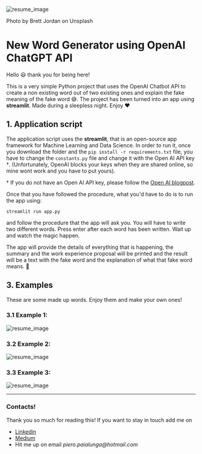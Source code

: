 ![resume_image](https://user-images.githubusercontent.com/55837093/222734477-68047408-8b1c-45f6-ac15-fc83f798c376.jpeg)

Photo by Brett Jordan on Unsplash

# New Word Generator using OpenAI ChatGPT API 
Hello :smiley: thank you for being here!

This is a very simple Python project that uses the OpenAI Chatbot API to create a non existing word out of two existing ones and explain the fake meaning of the fake word 😅. The project has been turned into an app using **streamlit**.  Made during a sleepless night. Enjoy ❤️

## 1. Application script

The application script uses the __streamlit__, that is an open-source app framework for Machine Learning and Data Science. 
In order to run it, once you download the folder and the ```pip install -r requirements.txt``` file, you have to change the ```constants.py``` file and change it with the Open AI API key †. (Unfortunately, OpenAI blocks your keys when they are shared online, so mine wont work and you have to put yours).

† If you do not have an Open AI API key, please follow the [Open AI blogpost](https://openai.com/blog/openai-api/).

Once that you have followed the procedure, what you'd have to do is to run the app using:

```streamlit run app.py```

and follow the procedure that the app will ask you. You will have to write two different words. Press enter after each word has been written. Wait up and watch the magic happen. 

The app will provide the details of everything that is happening, the summary and the work experience proposal will be printed and the result will be a text with the fake word and the explanation of what that fake word means. :rocket:



## 3. Examples

These are some made up words. Enjoy them and make your own ones!

### 3.1 Example 1: 

![resume_image](https://user-images.githubusercontent.com/55837093/222734852-884a0dc0-c01e-42c1-9902-1e0e5403d3e7.png)


### 3.2 Example 2: 
![resume_image](https://user-images.githubusercontent.com/55837093/222734852-884a0dc0-c01e-42c1-9902-1e0e5403d3e7.png)


### 3.3 Example 3: 

![resume_image](https://user-images.githubusercontent.com/55837093/222734852-884a0dc0-c01e-42c1-9902-1e0e5403d3e7.png)

***

### Contacts!

Thank you so much for reading this! If you want to stay in touch add me on 

* [Linkedin](https://www.linkedin.com/in/pieropaialunga/)
* [Medium](https://piero-paialunga.medium.com/)
* Hit me up on email _piero.paialunga@hotmail.com_

